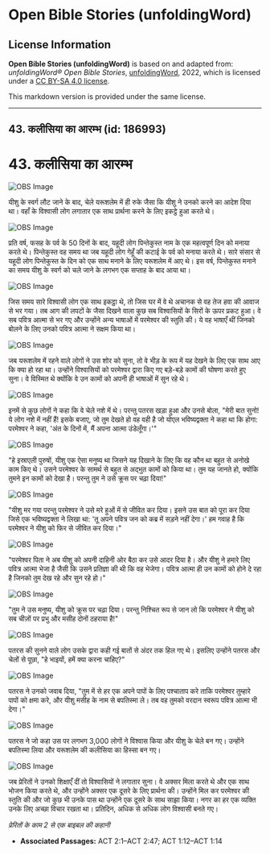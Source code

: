 # Open Bible Stories (unfoldingWord)

## License Information

**Open Bible Stories (unfoldingWord)** is based on and adapted from: _unfoldingWord® Open Bible Stories_, [unfoldingWord](https://unfoldingword.org/utw), 2022, which is licensed under a [CC BY-SA 4.0 license](https://creativecommons.org/licenses/by-sa/4.0/legalcode.en).

This markdown version is provided under the same license.



--------------------------------

## 43. कलीसिया का आरम्भ (id: 186993)

43\. कलीसिया का आरम्भ
=====================

![OBS Image](https://cdn.aquifer.bible/aquifer-content/resources/UWOBS/jpg/360px/obs-en-43-01.jpg)

यीशु के स्वर्ग लौट जाने के बाद, चेले यरूशलेम में ही रुके जैसा कि यीशु ने उनको करने का आदेश दिया था। वहाँ के विश्वासी लोग लगातार एक साथ प्रार्थना करने के लिए इकट्ठे हुआ करते थे।

![OBS Image](https://cdn.aquifer.bible/aquifer-content/resources/UWOBS/jpg/360px/obs-en-43-02.jpg)

प्रति वर्ष, फसह के पर्व के 50 दिनों के बाद, यहूदी लोग पिन्तेकुस्त नाम के एक महत्वपूर्ण दिन को मनाया करते थे। पिन्तेकुस्त वह समय था जब यहूदी लोग गेहूँ की कटाई के पर्व को मनाया करते थे। सारे संसार से यहूदी लोग पिन्तेकुस्त के दिन को एक साथ मनाने के लिए यरूशलेम में आए थे। इस वर्ष, पिन्तेकुस्त मनाने का समय यीशु के स्वर्ग को चले जाने के लगभग एक सप्ताह के बाद आया था।

![OBS Image](https://cdn.aquifer.bible/aquifer-content/resources/UWOBS/jpg/360px/obs-en-43-03.jpg)

जिस समय सारे विश्वासी लोग एक साथ इकट्ठा थे, तो जिस घर में वे थे अचानक से वह तेज हवा की आवाज से भर गया। तब आग की लपटों के जैसा दिखने वाला कुछ सब विश्वासियों के सिरों के ऊपर प्रकट हुआ। वे सब पवित्र आत्मा से भर गए और उन्होंने अन्य भाषाओं में परमेश्वर की स्तुति की। ये वह भाषाएँ थीं जिनको बोलने के लिए उनको पवित्र आत्मा ने सक्षम किया था।

![OBS Image](https://cdn.aquifer.bible/aquifer-content/resources/UWOBS/jpg/360px/obs-en-43-04.jpg)

जब यरूशलेम में रहने वाले लोगों ने उस शोर को सुना, तो वे भीड़ के रूप में यह देखने के लिए एक साथ आए कि क्या हो रहा था। उन्होंने विश्वासियों को परमेश्वर द्वारा किए गए बड़े\-बड़े कामों की घोषणा करते हुए सुना। वे विस्मित थे क्योंकि वे उन कामों को अपनी ही भाषाओं में सुन रहे थे।

![OBS Image](https://cdn.aquifer.bible/aquifer-content/resources/UWOBS/jpg/360px/obs-en-43-05.jpg)

इनमें से कुछ लोगों ने कहा कि वे चेले नशे में थे। परन्तु पतरस खड़ा हुआ और उनसे बोला, "मेरी बात सुनो! ये लोग नशे में नहीं हैं! इसके बजाए, जो तुम देखते हो वह वही है जो योएल भविष्यद्वक्ता ने कहा था कि होगा: परमेश्वर ने कहा, 'अंत के दिनों में, मैं अपना आत्मा उंडेलूँगा।'"

![OBS Image](https://cdn.aquifer.bible/aquifer-content/resources/UWOBS/jpg/360px/obs-en-43-06.jpg)

"हे इस्राएली पुरुषों, यीशु एक ऐसा मनुष्य था जिसने यह दिखाने के लिए कि वह कौन था बहुत से अनोखे काम किए थे। उसने परमेश्वर के सामर्थ से बहुत से अद्भुत कामों को किया था। तुम यह जानते हो, क्योंकि तुमने इन कामों को देखा है। परन्तु तुम ने उसे क्रूस पर चढ़ा दिया!"

![OBS Image](https://cdn.aquifer.bible/aquifer-content/resources/UWOBS/jpg/360px/obs-en-43-07.jpg)

"यीशु मर गया परन्तु परमेश्वर ने उसे मरे हुओं में से जीवित कर दिया। इसने उस बात को पूरा कर दिया जिसे एक भविष्यद्वक्ता ने लिखा था: 'तू अपने पवित्र जन को कब्र में सड़ने नहीं देगा।' हम गवाह है कि परमेश्वर ने यीशु को फिर से जीवित कर दिया।"

![OBS Image](https://cdn.aquifer.bible/aquifer-content/resources/UWOBS/jpg/360px/obs-en-43-08.jpg)

"परमेश्वर पिता ने अब यीशु को अपनी दाहिनी ओर बैठा कर उसे आदर दिया है। और यीशु ने हमारे लिए पवित्र आत्मा भेजा है जैसी कि उसने प्रतिज्ञा की थी कि वह भेजेगा। पवित्र आत्मा ही उन कामों को होने दे रहा है जिनको तुम देख रहे और सुन रहे हो।"

![OBS Image](https://cdn.aquifer.bible/aquifer-content/resources/UWOBS/jpg/360px/obs-en-43-09.jpg)

"तुम ने उस मनुष्य, यीशु को क्रूस पर चढ़ा दिया। परन्तु निश्चित रूप से जान लो कि परमेश्वर ने यीशु को सब चीज़ों पर प्रभु और मसीह दोनों ठहराया है!"

![OBS Image](https://cdn.aquifer.bible/aquifer-content/resources/UWOBS/jpg/360px/obs-en-43-10.jpg)

पतरस की सुनने वाले लोग उसके द्वारा कही गई बातों से अंदर तक हिल गए थे। इसलिए उन्होंने पतरस और चेलों से पूछा, "हे भाइयों, हमें क्या करना चाहिए?"

![OBS Image](https://cdn.aquifer.bible/aquifer-content/resources/UWOBS/jpg/360px/obs-en-43-11.jpg)

पतरस ने उनको जवाब दिया, "तुम में से हर एक अपने पापों के लिए पश्चाताप करे ताकि परमेश्वर तुम्हारे पापों को क्षमा करे, और यीशु मसीह के नाम से बपतिस्मा ले। तब वह तुमको वरदान स्वरूप पवित्र आत्मा भी देगा।"

![OBS Image](https://cdn.aquifer.bible/aquifer-content/resources/UWOBS/jpg/360px/obs-en-43-12.jpg)

पतरस ने जो कहा उस पर लगभग 3,000 लोगों ने विश्वास किया और यीशु के चेले बन गए। उन्होंने बपतिस्मा लिया और यरूशलेम की कलीसिया का हिस्सा बन गए।

![OBS Image](https://cdn.aquifer.bible/aquifer-content/resources/UWOBS/jpg/360px/obs-en-43-13.jpg)

जब प्रेरितों ने उनको शिक्षाएँ दीं तो विश्वासियों ने लगातार सुना। वे अक्सर मिला करते थे और एक साथ भोजन किया करते थे, और उन्होंने अक्सर एक दूसरे के लिए प्रार्थना की। उन्होंने मिल कर परमेश्वर की स्तुति की और जो कुछ भी उनके पास था उन्होंने एक दूसरे के साथ साझा किया। नगर का हर एक व्यक्ति उनके लिए अच्छा विचार रखता था। प्रतिदिन, अधिक से अधिक लोग विश्वासी बनते गए।

*प्रेरितों के काम 2 से एक बाइबल की कहानी*

* **Associated Passages:** ACT 2:1–ACT 2:47; ACT 1:12–ACT 1:14

